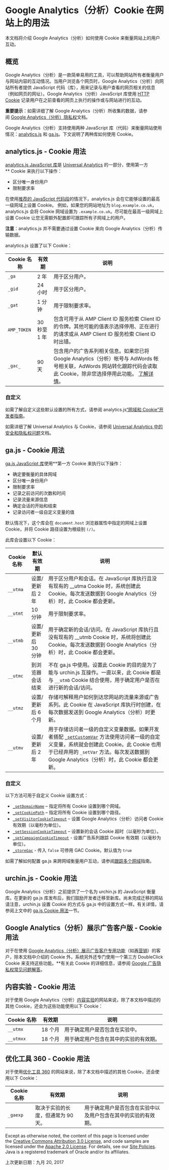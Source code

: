 # Google Analytics（分析）Cookie 在网站上的用法

本文档将介绍 Google Analytics（分析）如何使用 Cookie 来衡量网站上的用户互动。

## 概览

Google Analytics（分析）是一款简单易用的工具，可以帮助网站所有者衡量用户与网站内容的互动情况。当用户浏览各个网页时，Google Analytics（分析）向网站所有者提供 JavaScript 代码（库），用来记录与用户查看的网页相关的信息（例如网页的网址）。Google Analytics（分析）JavaScript 库使用 [HTTP Cookie](https://en.wikipedia.org/wiki/HTTP_cookie) 记录用户在之前查看的网页上执行的操作或与网站进行的互动。

**重要提示**：如需详细了解 Google Analytics（分析）所收集的数据，请参阅 [Google Analytics（分析）隐私权](https://www.google.com/analytics/learn/privacy.html?hl=zh-cn)文档。

Google Analytics（分析）支持使用两种 JavaScript 库（代码）来衡量网站使用情况：[analytics.js](https://developers.google.cn/analytics/devguides/collection/analyticsjs/?hl=zh-cn) 和 [ga.js](https://developers.google.cn/analytics/devguides/collection/gajs/?hl=zh-cn)。下文说明了两种库如何使用 Cookie。

## analytics.js - Cookie 用法

[analytics.js JavaScript 库](https://developers.google.cn/analytics/devguides/collection/analyticsjs/?hl=zh-cn)是 [Universal Analytics](https://support.google.com/analytics/bin/answer.py?answer=2790010&hl=zh-cn) 的一部分，使用第一方** Cookie 来执行以下操作：

- 区分唯一身份用户
- 限制要求率

在使用[推荐的 JavaScript 代码段](https://developers.google.cn/analytics/devguides/collection/analyticsjs/?hl=zh-cn)的情况下，analytics.js 会在它能够设置的最高一级网域上设置 Cookie。 例如，如果您的网站地址为 `blog.example.co.uk`，analytics.js 会将 Cookie 网域设置为 `.example.co.uk`。尽可能在最高一级网域上设置 Cookie 让您无需额外配置即可跟踪所有子网域上的用户。

**注意**：analytics.js 并不需要通过设置 Cookie 来向 Google Analytics（分析）传输数据。

analytics.js 设置了以下 Cookie：

| Cookie 名称   | 有效期       | 说明                                       |
| ----------- | --------- | ---------------------------------------- |
| `_ga`       | 2 年       | 用于区分用户。                                  |
| `_gid`      | 24 小时     | 用于区分用户。                                  |
| `_gat`      | 1 分钟      | 用于限制要求率。                                 |
| `AMP_TOKEN` | 30 秒至 1 年 | 包含可用于从 AMP Client ID 服务检索 Client ID 的令牌。其他可能的值表示选择停用、正在进行的请求或从 AMP Client ID 服务检索 Client ID 时出错。 |
| `_gac_`     | 90 天      | 包含用户的广告系列相关信息。如果您已将 Google Analytics（分析）帐号与 AdWords 帐号相关联，AdWords 网站转化跟踪代码会读取此 Cookie，除非您选择停用此功能。 [了解详情](https://support.google.com/adwords/answer/7521212?hl=zh-cn)。 |

### 自定义

如需了解自定义这些默认设置的所有方式，请参阅 analytics.js[“网域和 Cookie”开发者指南](https://developers.google.cn/analytics/devguides/collection/analyticsjs/domains?hl=zh-cn)。

如需详细了解 Universal Analytics 与 Cookie，请参阅 [Universal Analytics 中的安全和隐私权问题](https://support.google.com/analytics/bin/answer.py?answer=2838718&hl=zh-cn)文档。

## ga.js - Cookie 用法

[ga.js JavaScript 库](https://developers.google.cn/analytics/devguides/collection/gajs/?hl=zh-cn)使用**第一方 Cookie 来执行以下操作：

- 确定要衡量的具体网域
- 区分唯一身份用户
- 限制要求率
- 记录之前访问的次数和时间
- 记录流量来源信息
- 确定会话的开始和结束
- 记录访问者一级自定义变量的值

默认情况下，这个库会在 `document.host` 浏览器属性中指定的网域上设置 Cookie，并将 Cookie 路径设置为根级别 `(/)`。

此库会设置以下 Cookie：

| Cookie名称 | 默认有效期        | 说明                                       |
| -------- | ------------ | ---------------------------------------- |
| `__utma` | 设置/更新后 2 年   | 用于区分用户和会话。在 JavaScript 库执行且没有现有的 __utma Cookie 时，系统创建此 Cookie。每次发送数据到 Google Analytics（分析）时，此 Cookie 都会更新。 |
| `__utmt` | 10 分钟        | 用于限制要求率。                                 |
| `__utmb` | 设置/更新后 30 分钟 | 用于确定新的会话/访问。在 JavaScript 库执行且没有现有的 __utmb Cookie 时，系统将创建此 Cookie。每次发送数据到 Google Analytics（分析）时，此 Cookie 都会更新。 |
| `__utmc` | 到浏览器会话结束     | 不在 ga.js 中使用。设置此 Cookie 的目的是为了能与 urchin.js 互操作。一直以来，此 Cookie 都是与 `__utmb` Cookie 结合使用，用于确定用户是否在进行新的会话/访问。 |
| `__utmz` | 设置/更新后 6 个月  | 存储可解释用户如何到达您网站的流量来源或广告系列。此 Cookie 在 JavaScript 库执行时创建，在每次数据发送到 Google Analytics（分析）时更新。 |
| `__utmv` | 设置/更新后 2 年   | 用于存储访问者一级的自定义变量数据。如果开发者搭配 [`_setCustomVar`](https://developers.google.cn/analytics/devguides/collection/gajs/methods/gaJSApiBasicConfiguration?hl=zh-cn#_gat.GA_Tracker_._setCustomVar) 方法使用访问者一级的自定义变量，系统就会创建此 Cookie。此 Cookie 也用于已经弃用的 `_setVar` 方法。每次发送数据到 Google Analytics（分析）时，此 Cookie 都会更新。 |

### 自定义

以下方法可用于自定义 Cookie 设置方式：

- [`_setDomainName`](https://developers.google.cn/analytics/devguides/collection/gajs/methods/gaJSApiDomainDirectory?hl=zh-cn#_gat.GA_Tracker_._setDomainName) – 指定将所有 Cookie 设置到哪个网域。
- [`_setCookiePath`](https://developers.google.cn/analytics/devguides/collection/gajs/methods/gaJSApiDomainDirectory?hl=zh-cn#_gat.GA_Tracker_._setCookiePath) – 指定将所有 Cookie 设置到哪个路径。
- [`_setVisitorCookieTimeout`](https://developers.google.cn/analytics/devguides/collection/gajs/methods/gaJSApiBasicConfiguration?hl=zh-cn#_gat.GA_Tracker_._setVisitorCookieTimeout) – 设置 Google Analytics（分析）访问者 Cookie 有效期（以毫秒为单位）。
- [`_setSessionCookieTimeout`](https://developers.google.cn/analytics/devguides/collection/gajs/methods/gaJSApiBasicConfiguration?hl=zh-cn#_gat.GA_Tracker_._setSessionCookieTimeout) – 设置新的会话 Cookie 超时（以毫秒为单位）。
- [`_setCampaignCookieTimeout`](https://developers.google.cn/analytics/devguides/collection/gajs/methods/gaJSApiCampaignTracking?hl=zh-cn#_gat.GA_Tracker_._setCampaignCookieTimeout) - 设置广告系列跟踪 Cookie 有效期（以毫秒为单位）。
- [`_storeGac`](https://developers.google.cn/analytics/devguides/collection/gajs/methods/gaJSApiDomainDirectory?hl=zh-cn#_gat.GA_Tracker_._storeGac) - 传入 `false` 可停用 GAC Cookie。默认值为 `true`

如需了解如何配置 ga.js 来跨网域衡量用户互动，请参阅[跟踪多个网域](https://developers.google.cn/analytics/devguides/collection/gajs/gaTrackingSite?hl=zh-cn)指南。

## urchin.js - Cookie 用法

Google Analytics（分析）之前提供了一个名为 urchin.js 的 JavaScript 衡量库。在更新的 ga.js 库发布后，我们鼓励开发者迁移至新库。尚未完成迁移的网站请注意，urchin.js 设置 Cookie 的方式与 ga.js 中的设置方式一样。有关详情，请参阅上文中的 [ga.js Cookie 用法](https://developers.google.cn/analytics/devguides/collection/analyticsjs/cookie-usage?hl=zh-cn#gajs)一节。

## Google Analytics（分析）展示广告客户版 - Cookie 用法

对于在使用 [Google Analytics（分析）展示广告客户专用功能](https://support.google.com/analytics/bin/answer.py?answer=2700409&hl=zh-cn)（如[再营销](https://www.google.com/analytics/features/remarketing.html?hl=zh-cn)）的客户，除本文档中介绍的 Cookie 外，系统另外还专门使用一个第三方 DoubleClick Cookie 来支持这些功能。**有关此 Cookie 的详细信息，请参阅 [Google 广告隐私权常见问题解答](https://www.google.com/policies/privacy/ads/?hl=zh-cn#toc-analytics)。

## 内容实验 - Cookie 用法

对于使用 Google Analytics（分析）[内容实验](https://support.google.com/analytics/answer/1745147?hl=zh-cn)的网站来说，除了本文档中描述的其他 Cookie，还会为这些功能使用以下 Cookie：

| Cookie 名称 | 有效期   | 说明                  |
| --------- | ----- | ------------------- |
| `__utmx`  | 18 个月 | 用于确定用户是否包含在实验中。     |
| `__utmxx` | 18 个月 | 用于确定用户包含在其中的实验的有效期。 |

## 优化工具 360 - Cookie 用法

对于使用[优化工具 360](https://www.google.com/analytics/360-suite/optimize/?hl=zh-cn) 的网站来说，除了本文档中描述的其他 Cookie，还会使用以下 Cookie：

| Cookie 名称 | 有效期                 | 说明                              |
| --------- | ------------------- | ------------------------------- |
| `_gaexp`  | 取决于实验的长度，但通常为 90 天。 | 用于确定用户是否包含在实验中以及用户包含在其中的实验的有效期。 |

Except as otherwise noted, the content of this page is licensed under the [Creative Commons Attribution 3.0 License](http://creativecommons.org/licenses/by/3.0/), and code samples are licensed under the [Apache 2.0 License](http://www.apache.org/licenses/LICENSE-2.0). For details, see our [Site Policies](https://developers.google.cn/terms/site-policies?hl=zh-cn). Java is a registered trademark of Oracle and/or its affiliates.

上次更新日期：九月 20, 2017